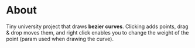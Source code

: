 About
=====

Tiny university project that draws **bezier curves**. Clicking adds points,
drag & drop moves them, and right click enables you to change the weight of the
point (param used when drawing the curve).
